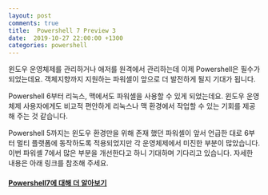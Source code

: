 ```yaml
---
layout: post
comments: true
title:  Powershell 7 Preview 3
date:  2019-10-27 22:00:00 +1300
categories: powershell
---
```

윈도우 운영체제를 관리하거나 애저를 원격에서 관리하는데 이제 Powershell은 필수가 되었는데요. 객체지향까지 지원하는 파워셸이 앞으로 더 발전하게 될지 기대가 됩니다.

Powershell 6부터 리눅스, 맥에서도 파워셸을 사용할 수 있게 되었는데요. 윈도우 운영체제 사용자에게도 비교적 편안하게 리눅스나 맥 환경에서 작업할 수 있는 기회를 제공해 주는 것 같습니다.

Powershell 5까지는 윈도우 환경만을 위해 존재 했던 파워셸이 앞서 언급한 대로 6부터 멀티 플랫폼에 동작하도록 적용되었지만 각 운영체제에서 미진한 부분이 많았습니다. 이번 파워셸 7에서 많은 부분을 개선한다고 하니 기대하며 기다리고 있습니다. 자세한 내용은 아래 링크를 참조해 주세요.

<h4>
<a href="https://devblogs.microsoft.com/powershell/powershell-7-preview-3/">Powershell7에 대해 더 알아보기</a>
</h4>
